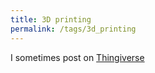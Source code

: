 ```yaml
---
title: 3D printing
permalink: /tags/3d_printing
---
```


I sometimes post on [Thingiverse][thingiverse]

[thingiverse]: https://www.thingiverse.com/thzinc/designs
